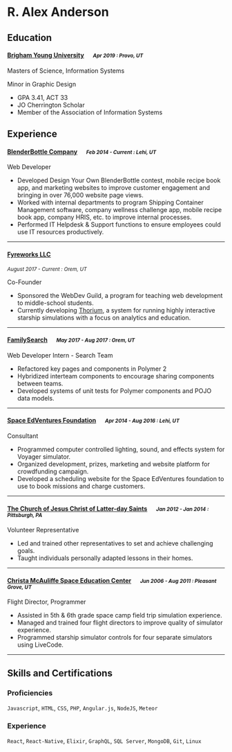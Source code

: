 # R. Alex Anderson

## Education
#### [Brigham Young University][byu] &emsp; <small>*Apr 2019 : Provo, UT*</small>

Masters of Science, Information Systems

Minor in Graphic Design
* GPA 3.41, ACT 33
* JO Cherrington Scholar
* Member of the Association of Information Systems

## Experience
#### [BlenderBottle Company][blenderbottle] &emsp; <small>*Feb 2014 - Current : Lehi, UT*</small>

Web Developer
* Developed Design Your Own BlenderBottle contest, mobile recipe book app, and marketing
websites to improve customer engagement and bringing in over 76,000 website page views.
* Worked with internal departments to program Shipping Container Management software,
company wellness challenge app, mobile recipe book app, company HRIS, etc. to improve internal processes.
* Performed IT Helpdesk & Support functions to ensure employees could use IT resources
productively.

----
#### [Fyreworks LLC](https://fyreworks.us) &emsp;
<small>*August 2017 - Current : Orem, UT*</small>

Co-Founder
* Sponsored the WebDev Guild, a program for teaching web development to middle-school students.
* Currently developing [Thorium][thorium], a system for running highly interactive starship simulations with a focus on analytics and education.


----
#### [FamilySearch][familysearch] &emsp; <small>*May 2017 - Aug 2017 : Orem, UT*</small>

Web Developer Intern - Search Team
* Refactored key pages and components in Polymer 2
* Hybridized interteam components to encourage sharing components between teams.
* Developed systems of unit tests for Polymer components and POJO data models.

----
#### [Space EdVentures Foundation][spaceed] &emsp; <small>*Apr 2014 - Aug 2016 : Lehi, UT*</small>

Consultant
* Programmed computer controlled lighting, sound, and effects system for Voyager simulator.
* Organized development, prizes, marketing and website platform for crowdfunding campaign.
* Developed a scheduling website for the Space EdVentures foundation to use to book missions
and charge customers.

----
#### [The Church of Jesus Christ of Latter-day Saints][lds] &emsp; <small>*Jan 2012 - Jan 2014 : Pittsburgh, PA*</small>

Volunteer Representative
* Led and trained other representatives to set and achieve challenging goals.
* Taught individuals personally adapted lessons in their homes.

----
#### [Christa McAuliffe Space Education Center][cmsec] &emsp; <small>*Jun 2006 - Aug 2011 : Pleasant Grove, UT*</small>

Flight Director, Programmer
* Assisted in 5th & 6th grade space camp field trip simulation experience.
* Managed and trained four flight directors to improve quality of simulator experience.
* Programmed starship simulator controls for four separate simulators using LiveCode.

----
## Skills and Certifications
### Proficiencies
`Javascript`, `HTML`, `CSS`, `PHP`, `Angular.js`, `NodeJS`, `Meteor`
### Experience
`React`, `React-Native`, `Elixir`, `GraphQL`, `SQL Server`, `MongoDB`, `Git`, `Linux`

[homepage]: http://ralexanderson.com
[twitter]: https://twitter.com/ralex1993
[twit]: http://cdn-careers.sstatic.net/careers/Img/icon-twitter.png?v=b1bd58ad2034
[byu]: http://byu.edu
[familysearch]: https://familysearch.org
[spaceed]: http://farpointstation.weebly.com
[blenderbottle]: http://blenderbottle.com
[lds]: http://lds.org
[cmsec]: http://spacecenter.alpineschools.com
[thorium]: https://thoriumsim.com
